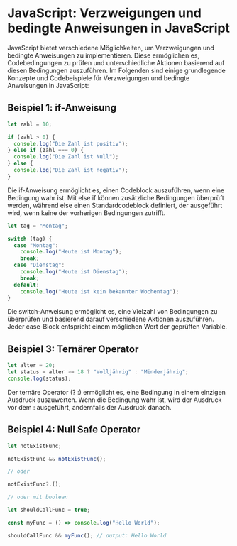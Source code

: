 # JavaScript: Verzweigungen und bedingte Anweisungen in JavaScript

JavaScript bietet verschiedene Möglichkeiten, um Verzweigungen und bedingte Anweisungen zu implementieren. Diese ermöglichen es, Codebedingungen zu prüfen und unterschiedliche Aktionen basierend auf diesen Bedingungen auszuführen. Im Folgenden sind einige grundlegende Konzepte und Codebeispiele für Verzweigungen und bedingte Anweisungen in JavaScript:

## Beispiel 1: if-Anweisung

```javascript
let zahl = 10;

if (zahl > 0) {
  console.log("Die Zahl ist positiv");
} else if (zahl === 0) {
  console.log("Die Zahl ist Null");
} else {
  console.log("Die Zahl ist negativ");
}
```

Die if-Anweisung ermöglicht es, einen Codeblock auszuführen, wenn eine Bedingung wahr ist. Mit else if können zusätzliche Bedingungen überprüft werden, während else einen Standardcodeblock definiert, der ausgeführt wird, wenn keine der vorherigen Bedingungen zutrifft.

```javascript
let tag = "Montag";

switch (tag) {
  case "Montag":
    console.log("Heute ist Montag");
    break;
  case "Dienstag":
    console.log("Heute ist Dienstag");
    break;
  default:
    console.log("Heute ist kein bekannter Wochentag");
}
```

Die switch-Anweisung ermöglicht es, eine Vielzahl von Bedingungen zu überprüfen und basierend darauf verschiedene Aktionen auszuführen. Jeder case-Block entspricht einem möglichen Wert der geprüften Variable.

## Beispiel 3: Ternärer Operator

```javascript
let alter = 20;
let status = alter >= 18 ? "Volljährig" : "Minderjährig";
console.log(status);
```

Der ternäre Operator (? :) ermöglicht es, eine Bedingung in einem einzigen Ausdruck auszuwerten. Wenn die Bedingung wahr ist, wird der Ausdruck vor dem : ausgeführt, andernfalls der Ausdruck danach.

## Beispiel 4: Null Safe Operator

```js
let notExistFunc;

notExistFunc && notExistFunc();

// oder

notExistFunc?.();

// oder mit boolean

let shouldCallFunc = true;

const myFunc = () => console.log("Hello World");

shouldCallFunc && myFunc(); // output: Hello World
```
